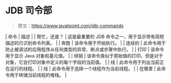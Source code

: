 # JDB 司令部

> 原文：<https://www.javatpoint.com/jdb-commands>

| 命令 | 描述 |
| 帮忙，还是？ | 这是最重要的 JDB 命令之一，用于显示带有简短描述的已识别命令列表。 |
| 奔跑 | 该命令用于开始执行。 |
| 连续的 | 此命令用于防止被调试的应用程序从任何类型的异常、断点或步骤中执行。 |
| 打印 | 该命令用于显示 Java 对象和基元值。 |
| 倾销 | 该命令类似于原始值的打印。但是对于对象，它会打印对象中定义的每个字段的当前值。 |
| 线 | 此命令用于列出当前正在运行的线程。 |
| 线 | 此命令用于选择一个线程作为当前线程。 |
| 在哪里 | 此命令用于转储当前线程的堆栈。 |